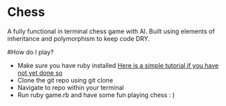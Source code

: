 # Chess

A fully functional in terminal chess game with AI. Built using elements of inheritance and polymorphism to keep code DRY.

#How do I play?

* Make sure you have ruby installed [Here is a simple tutorial if you have not yet done so](http://installrails.com)
* Clone the git repo using git clone 
* Navigate to repo within your terminal
* Run ruby game.rb and have some fun playing chess : )
